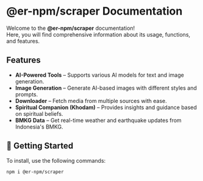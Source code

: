 # **@er-npm/scraper Documentation**  

Welcome to the **@er-npm/scraper** documentation!  
Here, you will find comprehensive information about its usage, functions, and features.  

## **Features**  
- **AI-Powered Tools** – Supports various AI models for text and image generation.  
- **Image Generation** – Generate AI-based images with different styles and prompts.  
- **Downloader** – Fetch media from multiple sources with ease.  
- **Spiritual Companion (Khodam)** – Provides insights and guidance based on spiritual beliefs.  
- **BMKG Data** – Get real-time weather and earthquake updates from Indonesia's BMKG.  

## 🚀 **Getting Started**  
To install, use the following commands:  

```sh
npm i @er-npm/scraper